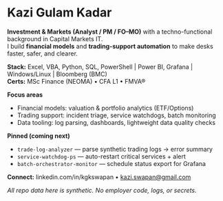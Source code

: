 # Kazi Gulam Kadar

**Investment & Markets (Analyst / PM / FO–MO)** with a techno-functional background in Capital Markets IT.  
I build **financial models** and **trading-support automation** to make desks faster, safer, and clearer.

**Stack:** Excel, VBA, Python, SQL, PowerShell | Power BI, Grafana | Windows/Linux | Bloomberg (BMC)  
**Certs:** MSc Finance (NEOMA) • CFA L1 • FMVA®

**Focus areas**
- Financial models: valuation & portfolio analytics (ETF/Options)
- Trading support: incident triage, service watchdogs, batch monitoring
- Data tooling: log parsing, dashboards, lightweight data quality checks

**Pinned (coming next)**
- `trade-log-analyzer` — parse synthetic trading logs → error summary
- `service-watchdog-ps` — auto-restart critical services + alert
- `batch-orchestrator-monitor` — schedule status export for Grafana

**Connect:** linkedin.com/in/kgkswapan • kazi.swapan@gmail.com

_All repo data here is synthetic. No employer code, logs, or secrets._
